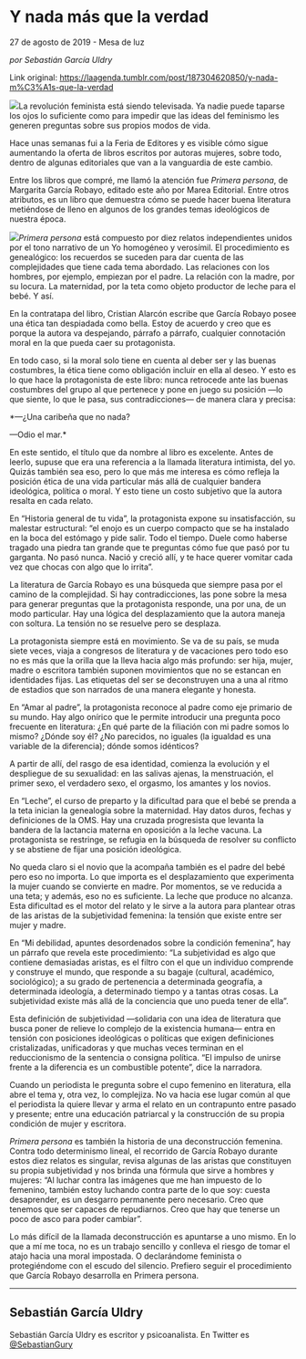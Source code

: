 # Y nada más que la verdad



27 de agosto de 2019 - Mesa de luz

_por Sebastián García Uldry_

Link original: https://laagenda.tumblr.com/post/187304620850/y-nada-m%C3%A1s-que-la-verdad

![](https://64.media.tumblr.com/7c98e44cf459f5be7b49783a61d2b6f8/82cbe2abcf750c54-e0/s540x810/5ddaf68837a8982f00291c7b875a6afef64e0ee7.jpg)La revolución feminista está siendo televisada. Ya nadie puede taparse los ojos lo suficiente como para impedir que las ideas del feminismo les generen preguntas sobre sus propios modos de vida. 


Hace unas semanas fui a la Feria de Editores y es visible cómo sigue aumentando la oferta de libros escritos por autoras mujeres, sobre todo, dentro de algunas editoriales que van a la vanguardia de este cambio. 


Entre los libros que compré, me llamó la atención fue *Primera persona*, de Margarita García Robayo, editado este año por Marea Editorial. Entre otros atributos, es un libro que demuestra cómo se puede hacer buena literatura metiéndose de lleno en algunos de los grandes temas ideológicos de nuestra época. 


![](https://64.media.tumblr.com/7c98e44cf459f5be7b49783a61d2b6f8/82cbe2abcf750c54-e0/s250x400/28ce375a0d0b3c22249a251d42a77ce931b707f0.jpg)*Primera persona* está compuesto por diez relatos independientes unidos por el tono narrativo de un Yo homogéneo y verosímil. El procedimiento es genealógico: los recuerdos se suceden para dar cuenta de las complejidades que tiene cada tema abordado. Las relaciones con los hombres, por ejemplo, empiezan por el padre. La relación con la madre, por su locura. La maternidad, por la teta como objeto productor de leche para el bebé. Y así. 
 

En la contratapa del libro, Cristian Alarcón escribe que García Robayo posee una ética tan despiadada como bella. Estoy de acuerdo y creo que es porque la autora va despejando, párrafo a párrafo, cualquier connotación moral en la que pueda caer su protagonista.
 

En todo caso, si la moral solo tiene en cuenta al deber ser y las buenas costumbres, la ética tiene como obligación incluir en ella al deseo. Y esto es lo que hace la protagonista de este libro: nunca retrocede ante las buenas costumbres del grupo al que pertenece y pone en juego su posición —lo que siente, lo que le pasa, sus contradicciones— de manera clara y precisa:
 

*—¿Una caribeña que no nada?  

—Odio el mar.*

En este sentido, el título que da nombre al libro es excelente. Antes de leerlo, supuse que era una referencia a la llamada literatura intimista, del yo. Quizás también sea eso, pero lo que más me interesa es cómo refleja la posición ética de una vida particular más allá de cualquier bandera ideológica, política o moral. Y esto tiene un costo subjetivo que la autora resalta en cada relato.
 

En “Historia general de tu vida”, la protagonista expone su insatisfacción, su malestar estructural: “el enojo es un cuerpo compacto que se ha instalado en la boca del estómago y pide salir. Todo el tiempo. Duele como haberse tragado una piedra tan grande que te preguntas cómo fue que pasó por tu garganta. No pasó nunca. Nació y creció allí, y te hace querer vomitar cada vez que chocas con algo que lo irrita”.
 

La literatura de García Robayo es una búsqueda que siempre pasa por el camino de la complejidad. Si hay contradicciones, las pone sobre la mesa para generar preguntas que la protagonista responde, una por una, de un modo particular. Hay una lógica del desplazamiento que la autora maneja con soltura. La tensión no se resuelve pero se desplaza. 


La protagonista siempre está en movimiento. Se va de su país, se muda siete veces, viaja a congresos de literatura y de vacaciones pero todo eso no es más que la orilla que la lleva hacia algo más profundo: ser hija, mujer, madre o escritora también suponen movimientos que no se estancan en identidades fijas. Las etiquetas del ser se deconstruyen una a una al ritmo de estadios que son narrados de una manera elegante y honesta. 
 

En “Amar al padre”, la protagonista reconoce al padre como eje primario de su mundo. Hay algo onírico que le permite introducir una pregunta poco frecuente en literatura: ¿En qué parte de la filiación con mi padre somos lo mismo? ¿Dónde soy él? ¿No parecidos, no iguales (la igualdad es una variable de la diferencia); dónde somos idénticos? 


A partir de allí, del rasgo de esa identidad, comienza la evolución y el despliegue de su sexualidad: en las salivas ajenas, la menstruación, el primer sexo, el verdadero sexo, el orgasmo, los amantes y los novios. 


En “Leche”, el curso de preparto y la dificultad para que el bebé se prenda a la teta inician la genealogía sobre la maternidad. Hay datos duros, fechas y definiciones de la OMS. Hay una cruzada progresista que levanta la bandera de la lactancia materna en oposición a la leche vacuna. La protagonista se restringe, se refugia en la búsqueda de resolver su conflicto y se abstiene de fijar una posición ideológica. 


No queda claro si el novio que la acompaña también es el padre del bebé pero eso no importa. Lo que importa es el desplazamiento que experimenta la mujer cuando se convierte en madre. Por momentos, se ve reducida a una teta; y además, eso no es suficiente. La leche que produce no alcanza. Esta dificultad es el motor del relato y le sirve a la autora para plantear otras de las aristas de la subjetividad femenina: la tensión que existe entre ser mujer y madre. 
 

En “Mi debilidad, apuntes desordenados sobre la condición femenina”, hay un párrafo que revela este procedimiento: “La subjetividad es algo que contiene demasiadas aristas, es el filtro con el que un individuo comprende y construye el mundo, que responde a su bagaje (cultural, académico, sociológico); a su grado de pertenencia a determinada geografía, a determinada ideología, a determinado tiempo y a tantas otras cosas. La subjetividad existe más allá de la conciencia que uno pueda tener de ella”.
 

Esta definición de subjetividad —solidaria con una idea de literatura que busca poner de relieve lo complejo de la existencia humana— entra en tensión con posiciones ideológicas o políticas que exigen definiciones cristalizadas, unificadoras y que muchas veces terminan en el reduccionismo de la sentencia o consigna política. “El impulso de unirse frente a la diferencia es un combustible potente”, dice la narradora.
 

Cuando un periodista le pregunta sobre el cupo femenino en literatura, ella abre el tema y, otra vez, lo complejiza. No va hacia ese lugar común al que el periodista la quiere llevar y arma el relato en un contrapunto entre pasado y presente; entre una educación patriarcal y la construcción de su propia condición de mujer y escritora.
 

*Primera persona* es también la historia de una deconstrucción femenina. Contra todo determinismo lineal, el recorrido de García Robayo durante estos diez relatos es singular, revisa algunas de las aristas que constituyen su propia subjetividad y nos brinda una fórmula que sirve a hombres y mujeres: “Al luchar contra las imágenes que me han impuesto de lo femenino, también estoy luchando contra parte de lo que soy: cuesta desaprender, es un desgarro permanente pero necesario. Creo que tenemos que ser capaces de repudiarnos. Creo que hay que tenerse un poco de asco para poder cambiar”. 
 

Lo más difícil de la llamada deconstrucción es apuntarse a uno mismo. En lo que a mí me toca, no es un trabajo sencillo y conlleva el riesgo de tomar el atajo hacia una moral impostada. O declarándome feminista o protegiéndome con el escudo del silencio. Prefiero seguir el procedimiento que García Robayo desarrolla en Primera persona.




---

 Sebastián García Uldry
-----------------------

 Sebastián García Uldry es escritor y psicoanalista. En Twitter es [@SebastianGury](https://twitter.com/SebastianGury) 

